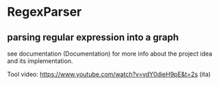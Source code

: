 #  RegexParser
## parsing regular expression into a graph

see documentation (Documentation) for more info about the project idea and its implementation.	

Tool video: https://www.youtube.com/watch?v=vdY0dieH9pE&t=2s (ita)
